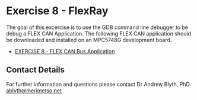 # Exercise 8 - FlexRay

The goal of this excercise is to use the GDB command line debugger to be debug a FLEX CAN Application. The following FLEX CAN application should be downloaded and installed on an MPC5748G development board.

* [EXERCISE 8 - FLEX CAN Bus Application]()



## Contact Details

For further information and questions please contact Dr Andrew Blyth, PhD. <ablyth@merimetso.net>
